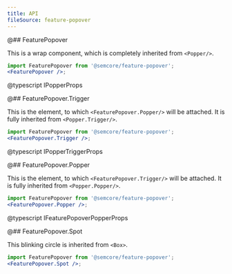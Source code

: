 ```yaml
---
title: API
fileSource: feature-popover
---
```


@## FeaturePopover

This is a wrap component, which is completely inherited from `<Popper/>`.

```jsx
import FeaturePopover from '@semcore/feature-popover';
<FeaturePopover />;
```

@typescript IPopperProps

@## FeaturePopover.Trigger

This is the element, to which `<FeaturePopover.Popper/>` will be attached. It is fully inherited from `<Popper.Trigger/>`.

```jsx
import FeaturePopover from '@semcore/feature-popover';
<FeaturePopover.Trigger />;
```

@typescript IPopperTriggerProps

@## FeaturePopover.Popper

This is the element, to which `<FeaturePopover.Trigger/>` will be attached. It is fully inherited from `<Popper.Popper/>`.

```jsx
import FeaturePopover from '@semcore/feature-popover';
<FeaturePopover.Popper />;
```

@typescript IFeaturePopoverPopperProps

@## FeaturePopover.Spot

This blinking circle is inherited from `<Box>`.

```jsx
import FeaturePopover from '@semcore/feature-popover';
<FeaturePopover.Spot />;
```
